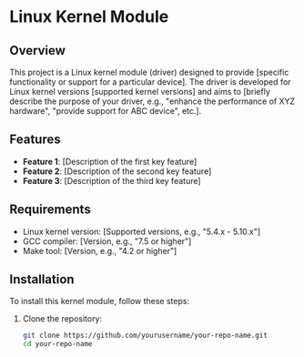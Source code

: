# Linux Kernel Module 

## Overview

This project is a Linux kernel module (driver) designed to provide [specific functionality or support for a particular device]. The driver is developed for Linux kernel versions [supported kernel versions] and aims to [briefly describe the purpose of your driver, e.g., "enhance the performance of XYZ hardware", "provide support for ABC device", etc.].

## Features

- **Feature 1**: [Description of the first key feature]
- **Feature 2**: [Description of the second key feature]
- **Feature 3**: [Description of the third key feature]

## Requirements

- Linux kernel version: [Supported versions, e.g., "5.4.x - 5.10.x"]
- GCC compiler: [Version, e.g., "7.5 or higher"]
- Make tool: [Version, e.g., "4.2 or higher"]

## Installation

To install this kernel module, follow these steps:

1. Clone the repository:
   ```bash
   git clone https://github.com/yourusername/your-repo-name.git
   cd your-repo-name

